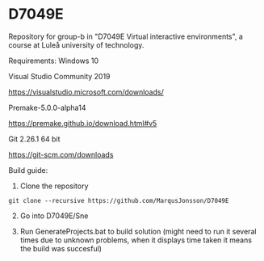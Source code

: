 # D7049E
Repository for group-b in "D7049E Virtual interactive environments", a course at Luleå university of technology.

Requirements:
Windows 10

Visual Studio Community 2019

https://visualstudio.microsoft.com/downloads/

Premake-5.0.0-alpha14

https://premake.github.io/download.html#v5

Git 2.26.1 64 bit

https://git-scm.com/downloads

Build guide:

1. Clone the repository

```git clone --recursive https://github.com/MarqusJonsson/D7049E```

2. Go into D7049E/Sne

3. Run GenerateProjects.bat to build solution (might need to run it several times due to unknown problems, when it displays time taken it means the build was succesful)
